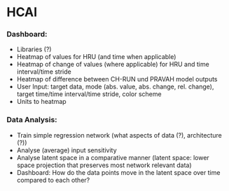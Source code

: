 # HCAI

### Dashboard:

* Libraries (?)  
* Heatmap of values for HRU (and time when applicable)   
* Heatmap of change of values (where applicable) for HRU and time interval/time stride  
* Heatmap of difference between CH-RUN und PRAVAH model outputs  
* User Input: target data, mode (abs. value, abs. change, rel. change), target time/time interval/time stride, color scheme  
* Units to heatmap

### Data Analysis:

* Train simple regression network (what aspects of data (?), architecture (?))  
* Analyse (average) input sensitivity  
* Analyse latent space in a comparative manner (latent space: lower space projection that preserves most network relevant data)  
* Dashboard: How do the data points move in the latent space over time compared to each other?  
  